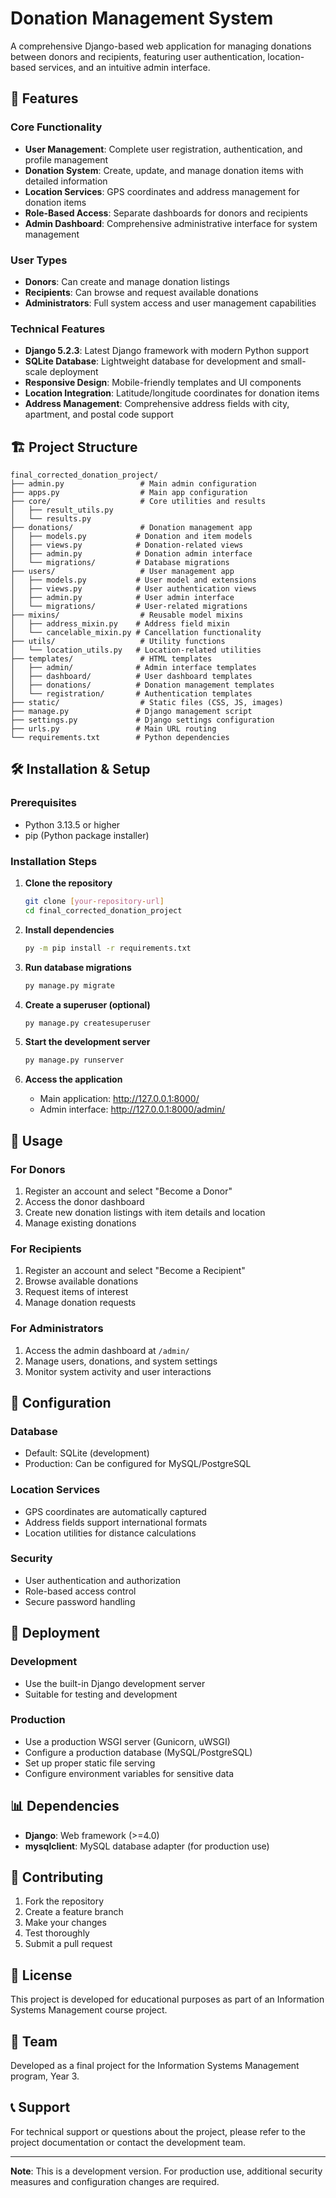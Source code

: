 # Donation Management System

A comprehensive Django-based web application for managing donations between donors and recipients, featuring user authentication, location-based services, and an intuitive admin interface.

## 🚀 Features

### Core Functionality
- **User Management**: Complete user registration, authentication, and profile management
- **Donation System**: Create, update, and manage donation items with detailed information
- **Location Services**: GPS coordinates and address management for donation items
- **Role-Based Access**: Separate dashboards for donors and recipients
- **Admin Dashboard**: Comprehensive administrative interface for system management

### User Types
- **Donors**: Can create and manage donation listings
- **Recipients**: Can browse and request available donations
- **Administrators**: Full system access and user management capabilities

### Technical Features
- **Django 5.2.3**: Latest Django framework with modern Python support
- **SQLite Database**: Lightweight database for development and small-scale deployment
- **Responsive Design**: Mobile-friendly templates and UI components
- **Location Integration**: Latitude/longitude coordinates for donation items
- **Address Management**: Comprehensive address fields with city, apartment, and postal code support

## 🏗️ Project Structure

```
final_corrected_donation_project/
├── admin.py                 # Main admin configuration
├── apps.py                  # Main app configuration
├── core/                    # Core utilities and results
│   ├── result_utils.py
│   └── results.py
├── donations/               # Donation management app
│   ├── models.py           # Donation and item models
│   ├── views.py            # Donation-related views
│   ├── admin.py            # Donation admin interface
│   └── migrations/         # Database migrations
├── users/                   # User management app
│   ├── models.py           # User model and extensions
│   ├── views.py            # User authentication views
│   ├── admin.py            # User admin interface
│   └── migrations/         # User-related migrations
├── mixins/                  # Reusable model mixins
│   ├── address_mixin.py    # Address field mixin
│   └── cancelable_mixin.py # Cancellation functionality
├── utils/                   # Utility functions
│   └── location_utils.py   # Location-related utilities
├── templates/               # HTML templates
│   ├── admin/              # Admin interface templates
│   ├── dashboard/          # User dashboard templates
│   ├── donations/          # Donation management templates
│   └── registration/       # Authentication templates
├── static/                  # Static files (CSS, JS, images)
├── manage.py               # Django management script
├── settings.py             # Django settings configuration
├── urls.py                 # Main URL routing
└── requirements.txt        # Python dependencies
```

## 🛠️ Installation & Setup

### Prerequisites
- Python 3.13.5 or higher
- pip (Python package installer)

### Installation Steps
1. **Clone the repository**
   ```bash
   git clone [your-repository-url]
   cd final_corrected_donation_project
   ```

2. **Install dependencies**
   ```bash
   py -m pip install -r requirements.txt
   ```

3. **Run database migrations**
   ```bash
   py manage.py migrate
   ```

4. **Create a superuser (optional)**
   ```bash
   py manage.py createsuperuser
   ```

5. **Start the development server**
   ```bash
   py manage.py runserver
   ```

6. **Access the application**
   - Main application: http://127.0.0.1:8000/
   - Admin interface: http://127.0.0.1:8000/admin/

## 📱 Usage

### For Donors
1. Register an account and select "Become a Donor"
2. Access the donor dashboard
3. Create new donation listings with item details and location
4. Manage existing donations

### For Recipients
1. Register an account and select "Become a Recipient"
2. Browse available donations
3. Request items of interest
4. Manage donation requests

### For Administrators
1. Access the admin dashboard at `/admin/`
2. Manage users, donations, and system settings
3. Monitor system activity and user interactions

## 🔧 Configuration

### Database
- Default: SQLite (development)
- Production: Can be configured for MySQL/PostgreSQL

### Location Services
- GPS coordinates are automatically captured
- Address fields support international formats
- Location utilities for distance calculations

### Security
- User authentication and authorization
- Role-based access control
- Secure password handling

## 🚀 Deployment

### Development
- Use the built-in Django development server
- Suitable for testing and development

### Production
- Use a production WSGI server (Gunicorn, uWSGI)
- Configure a production database (MySQL/PostgreSQL)
- Set up proper static file serving
- Configure environment variables for sensitive data

## 📊 Dependencies

- **Django**: Web framework (>=4.0)
- **mysqlclient**: MySQL database adapter (for production use)

## 🤝 Contributing

1. Fork the repository
2. Create a feature branch
3. Make your changes
4. Test thoroughly
5. Submit a pull request

## 📄 License

This project is developed for educational purposes as part of an Information Systems Management course project.

## 👥 Team

Developed as a final project for the Information Systems Management program, Year 3.

## 📞 Support

For technical support or questions about the project, please refer to the project documentation or contact the development team.

---

**Note**: This is a development version. For production use, additional security measures and configuration changes are required. 